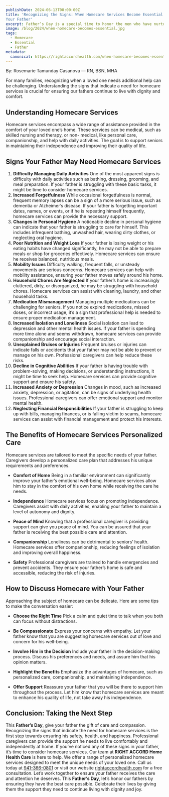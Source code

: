 ```yaml
---
publishDate: 2024-06-13T00:00:00Z
title: 'Recognizing the Signs: When Homecare Services Become Essential for
Your Father'
excerpt: Father’s Day is a special time to honor the men who have nurtured, protected, and guided us throughout our lives. As we celebrate this day, it’s also an opportunity to reflect on their well-being.
image: /blog/2024/when-homecare-becomes-essential.jpg
tags:
  - Homecare
  - Essential
  - Father
metadata:
  canonical: https://rightaccordhealth.com/when-homecare-becomes-essential
---
```


By: Rosemarie Tamunday Casanova — RN, BSN, MHA

For many families, recognizing when a loved one needs additional help can be
challenging. Understanding the signs that indicate a need for homecare services is crucial for
ensuring our fathers continue to live with dignity and comfort.

## Understanding Homecare Services

Homecare services encompass a wide range of assistance provided in the comfort of your loved
one’s home. These services can be medical, such as skilled nursing and therapy, or non-
medical, like personal care, companionship, and help with daily activities. The goal is to support
seniors in maintaining their independence and improving their quality of life.

## Signs Your Father May Need Homecare Services

1. **Difficulty Managing Daily Activities**
   One of the most apparent signs is difficulty with daily activities such as bathing, dressing,
   grooming, and meal preparation. If your father is struggling with these basic tasks, it might be
   time to consider homecare services.
2. **Increased Forgetfulness**
   While occasional forgetfulness is normal, frequent memory lapses can be a sign of a more
   serious issue, such as dementia or Alzheimer’s disease. If your father is forgetting important
   dates, names, or events, or if he is repeating himself frequently, homecare services can provide
   the necessary support.
3. **Changes in Personal Hygiene**
   A noticeable decline in personal hygiene can indicate that your father is struggling to care for
   himself. This includes infrequent bathing, unwashed hair, wearing dirty clothes, or neglecting
   oral hygiene.
4. **Poor Nutrition and Weight Loss** If your father is losing weight or his eating habits have changed significantly, he may not be able to prepare meals or shop for groceries effectively. Homecare services can ensure he receives balanced, nutritious meals.
5. **Mobility Issues** Difficulty walking, frequent falls, or unsteady movements are serious concerns. Homecare
   services can help with mobility assistance, ensuring your father moves safely around his home.
6. **Household Chores Are Neglected**
   If your father’s home is increasingly cluttered, dirty, or disorganized, he may be struggling with
   household chores. Homecare services can assist with cleaning, laundry, and other household
   tasks.
7. **Medication Mismanagement**
   Managing multiple medications can be challenging for seniors. If you notice expired
   medications, missed doses, or incorrect usage, it’s a sign that professional help is needed to
   ensure proper medication management.
8. **Increased Isolation and Loneliness**
   Social isolation can lead to depression and other mental health issues. If your father is spending
   more time alone and seems withdrawn, homecare services can provide companionship and
   encourage social interaction.
9. **Unexplained Bruises or Injuries**
   Frequent bruises or injuries can indicate falls or accidents that your father may not be able to
   prevent or manage on his own. Professional caregivers can help reduce these risks.
10. **Decline in Cognitive Abilities**
    If your father is having trouble with problem-solving, making decisions, or understanding
    instructions, it might be time to seek help. Homecare services can provide cognitive support and
    ensure his safety.
11. **Increased Anxiety or Depression**
    Changes in mood, such as increased anxiety, depression, or agitation, can be signs of
    underlying health issues. Professional caregivers can offer emotional support and monitor
    mental health.
12. **Neglecting Financial Responsibilities**
    If your father is struggling to keep up with bills, managing finances, or is falling victim to scams,
    homecare services can assist with financial management and protect his interests.

## The Benefits of Homecare Services Personalized Care

Homecare services are tailored to meet the specific needs of your father. Caregivers develop a
personalized care plan that addresses his unique requirements and preferences.

- **Comfort of Home**
  Being in a familiar environment can significantly improve your father’s emotional well-being.
  Homecare services allow him to stay in the comfort of his own home while receiving the care he
  needs.

- **Independence**
  Homecare services focus on promoting independence. Caregivers assist with daily activities,
  enabling your father to maintain a level of autonomy and dignity.

- **Peace of Mind**
  Knowing that a professional caregiver is providing support can give you peace of mind. You can
  be assured that your father is receiving the best possible care and attention.
- **Companionship**
  Loneliness can be detrimental to seniors’ health. Homecare services offer companionship,
  reducing feelings of isolation and improving overall happiness.
- **Safety**
  Professional caregivers are trained to handle emergencies and prevent accidents. They ensure
  your father’s home is safe and accessible, reducing the risk of injuries.

## How to Discuss Homecare with Your Father

Approaching the subject of homecare can be delicate. Here are some tips to make the
conversation easier:

- **Choose the Right Time**
  Pick a calm and quiet time to talk when you both can focus without distractions.

- **Be Compassionate**
  Express your concerns with empathy. Let your father know that you are suggesting homecare
  services out of love and concern for his well-being.

- **Involve Him in the Decision**
  Include your father in the decision-making process. Discuss his preferences and needs, and
  assure him that his opinion matters.

- **Highlight the Benefits**
  Emphasize the advantages of homecare, such as personalized care, companionship, and
  maintaining independence.

- **Offer Support**
  Reassure your father that you will be there to support him throughout the process. Let him know
  that homecare services are meant to enhance his quality of life, not take away his
  independence.

## Conclusion: Taking the Next Step

This **Father’s Day**, give your father the gift of care and compassion. Recognizing the signs that
indicate the need for homecare services is the first step towards ensuring his safety, health, and
happiness. Professional caregivers can provide the support he needs to live comfortably and
independently at home.
If you’ve noticed any of these signs in your father, it’s time to consider homecare services. Our
team at **RIGHT ACCORD Home Health Care** is here to help. We offer a range of personalized
homecare services designed to meet the unique needs of your loved one.
Call us today at [941-366-0801](tel:941-366-0801) or visit our website [rightaccordhealth.com](https://rightaccordhealth.com) for a free
consultation. Let’s work together to ensure your father receives the care and attention he
deserves.
This **Father’s Day**, let’s honor our fathers by ensuring they have the best care possible.
Celebrate their lives by giving them the support they need to continue living with dignity and joy.
